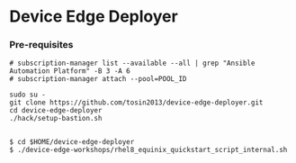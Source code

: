 # Device Edge Deployer 


### Pre-requisites
```
# subscription-manager list --available --all | grep "Ansible Automation Platform" -B 3 -A 6
# subscription-manager attach --pool=POOL_ID 
```

```
sudo su - 
git clone https://github.com/tosin2013/device-edge-deployer.git
cd device-edge-deployer
./hack/setup-bastion.sh
```

```

$ cd $HOME/device-edge-deployer
$ ./device-edge-workshops/rhel8_equinix_quickstart_script_internal.sh
```